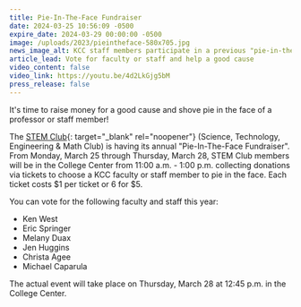 ```yaml
---
title: Pie-In-The-Face Fundraiser
date: 2024-03-25 10:56:09 -0500
expire_date: 2024-03-29 00:00:00 -0500
image: /uploads/2023/pieintheface-580x705.jpg
news_image_alt: KCC staff members participate in a previous "pie-in-the-face" fundraiser
article_lead: Vote for faculty or staff and help a good cause
video_content: false
video_link: https://youtu.be/4d2LkGjg5bM
press_release: false
---
```

It's time to raise money for a good cause and shove pie in the face of a professor or staff member!

The [STEM Club](https://www.kcc.edu/student-resources/clubs/#stem-club){: target="_blank" rel="noopener"} (Science, Technology, Engineering & Math Club) is having its annual "Pie-In-The-Face Fundraiser". From Monday, March 25 through Thursday, March 28, STEM Club members will be in the College Center from 11:00 a.m. - 1:00 p.m. collecting donations via tickets to choose a KCC faculty or staff member to pie in the face. Each ticket costs $1 per ticket or 6 for $5.

You can vote for the following faculty and staff this year:

* Ken West
* Eric Springer
* Melany Duax
* Jen Huggins
* Christa Agee
* Michael Caparula

The actual event will take place on Thursday, March 28 at 12:45 p.m. in the College Center.
